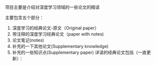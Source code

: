 项目主要是介绍对深度学习领域的一些论文的精读

主要包含五个部分：

1. 深度学习的经典论文-原文（Original paper） 
2. 带注释的深度学习经典论文（paper with notes)
3. 论文笔记(notes)
4. 补充的一下其他论文(Supplementary knowledge)
5. 补充的一些知识点(Supplementary paper)
   详读的经典论文包括（一直更新）：